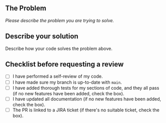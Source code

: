 ## The Problem
_Please describe the problem you are trying to solve._

## Describe your solution
Describe how your code solves the problem above.

## Checklist before requesting a review
- [ ] I have performed a self-review of my code.
- [ ] I have made sure my branch is up-to-date with `main`.
- [ ] I have added thorough tests for my sections of code, and they all pass (if no new features have been added, check the box).
- [ ] I have updated all documentation (if no new features have been added, check the box).
- [ ] The PR is linked to a JIRA ticket (if there's no suitable ticket, check the box).
